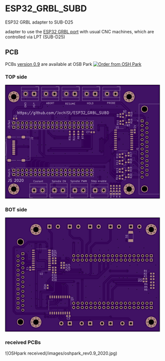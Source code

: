 # ESP32_GRBL_SUBD

ESP32 GRBL adapter to SUB-D25

adapter to use the [ESP32 GRBL port](https://github.com/bdring/Grbl_Esp32) with
usual CNC machines, which are controlled via LPT (SUB-D25)

## PCB
PCBs [version 0.9](https://github.com/JochiSt/ESP32_GRBL_SUBD/releases/tag/v0.9) are available at OSB Park
<a href="https://oshpark.com/shared_projects/YlJFIhHw"><img src="https://oshpark.com/assets/badge-5b7ec47045b78aef6eb9d83b3bac6b1920de805e9a0c227658eac6e19a045b9c.png" alt="Order from OSH Park"></img></a>

### TOP side
![OSHpark Render TOP](/images/ESP32_GRBL_SUBD_TOP.png)

### BOT side
![OSHpark Render BOT](/images/ESP32_GRBL_SUBD_BOT.png)

### received PCBs
![OSHpark received(/images/oshpark_rev0.9_2020.jpg)
